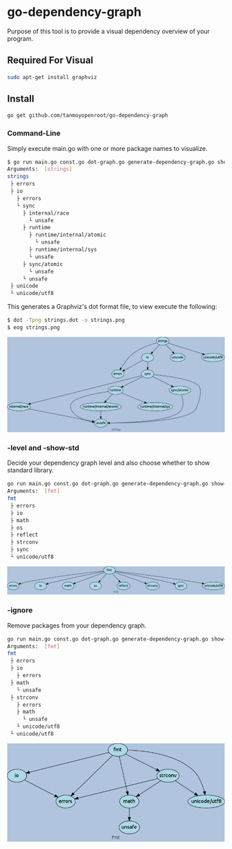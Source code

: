 # go-dependency-graph

Purpose of this tool is to provide a visual dependency overview of your program.

## Required For Visual

```sh
sudo apt-get install graphviz
```

## Install

```sh
go get github.com/tanmoyopenroot/go-dependency-graph
```

### Command-Line

Simply execute main.go with one or more package names to visualize.

```sh
$ go run main.go const.go dot-graph.go generate-dependency-graph.go show-dependency-tree.go dot-template.go -show-std=true strings
Arguments:  [strings]
strings
 ├ errors
 ├ io
   ├ errors
   └ sync
     ├ internal/race
       └ unsafe
     ├ runtime
       ├ runtime/internal/atomic
         └ unsafe
       ├ runtime/internal/sys
       └ unsafe
     ├ sync/atomic
       └ unsafe
     └ unsafe
 ├ unicode
 └ unicode/utf8
```

This generates a Graphviz's dot format file, to view execute the following:

```sh
$ dot -Tpng strings.dot -o strings.png
$ eog strings.png
```

![picture](screenshot/strings.png)

### -level and -show-std

Decide your dependency graph level and also choose whether to show standard library.

```sh
go run main.go const.go dot-graph.go generate-dependency-graph.go show-dependency-tree.go dot-template.go -show-std=true -level=1 fmt
Arguments:  [fmt]
fmt
 ├ errors
 ├ io
 ├ math
 ├ os
 ├ reflect
 ├ strconv
 ├ sync
 └ unicode/utf8
```

![picture](screenshot/fmt.png)

### -ignore

Remove packages from your dependency graph.

```sh
go run main.go const.go dot-graph.go generate-dependency-graph.go show-dependency-tree.go dot-template.go -show-std=true -ignore=sync,reflect,os fmt
Arguments:  [fmt]
fmt
 ├ errors
 ├ io
   ├ errors
 ├ math
   └ unsafe
 ├ strconv
   ├ errors
   ├ math
     └ unsafe
   └ unicode/utf8
 └ unicode/utf8
```

![picture](screenshot/fmt-ignore.png)